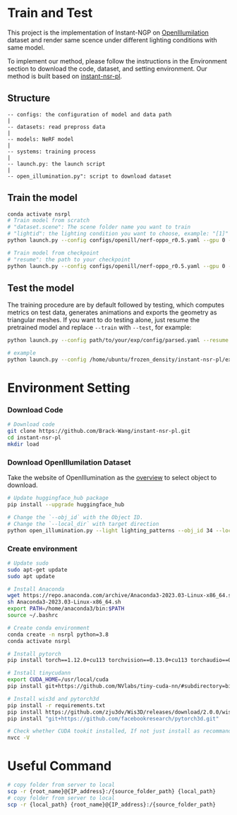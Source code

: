 # Train and Test
This project is the implementation of Instant-NGP on [OpenIllumilation](https://oppo-us-research.github.io/OpenIllumination/) dataset and render same scence under different lighting conditions with same model. 

To implement our method, please follow the instructions in the Environment section to download the code, dataset, and setting environment. Our method is built based on [instant-nsr-pl](https://github.com/bennyguo/instant-nsr-pl).

## Structure
```
-- configs: the configuration of model and data path
|
-- datasets: read prepross data
|
-- models: NeRF model
|
-- systems: training process
|
-- launch.py: the launch script
|
-- open_illumination.py": script to download dataset
```
## Train the model

```bash
conda activate nsrpl
# Train model from scratch
# "dataset.scene": The scene folder name you want to train
# "lightid": the lighting condition you want to choose, example: "[1]" ; "[1, 4]" ; "[1, 4, 8]"
python launch.py --config configs/openill/nerf-oppo_r0.5.yaml --gpu 0 --train dataset.scene=obj_27_pumpkin2 tag=example --lightid "[1, 4]"

# Train model from checkpoint
# "resume": the path to your checkpoint
python launch.py --config configs/openill/nerf-oppo_r0.5.yaml --gpu 0 --train dataset.scene=obj_02_egg tag=example --resume pth_to_ckpt --resume_weights_only --lightid "[1, 4]"
```

## Test the model
The training procedure are by default followed by testing, which computes metrics on test data, generates animations and exports the geometry as triangular meshes. If you want to do testing alone, just resume the pretrained model and replace `--train` with `--test`, for example:

```bash
python launch.py --config path/to/your/exp/config/parsed.yaml --resume path/to/your/exp/ckpt/epoch=0-step=20000.ckpt --gpu 0 --test

# example
python launch.py --config /home/ubuntu/frozen_density/instant-nsr-pl/exp/nerf-oppo-r0.5-obj_02_egg/train_2/config/parsed.yaml --resume /home/ubuntu/frozen_density/instant-nsr-pl/exp/nerf-oppo-r0.5-obj_02_egg/train_2_5/ckpt/epoch=0-step=2501.ckpt --gpu 0 --test --lightid "[2]"
```

# Environment Setting
### Download Code
```bash
# Download code
git clone https://github.com/Brack-Wang/instant-nsr-pl.git
cd instant-nsr-pl
mkdir load

```
### Download OpenIllumilation Dataset
   
Take the website of OpenIllumination as the [overview](https://oppo-us-research.github.io/OpenIllumination/) to select object to download.
```bash
# Update huggingface_hub package
pip install --upgrade huggingface_hub

# Change the `--obj_id` with the Object ID. 
# Change the `--local_dir` with target direction 
python open_illumination.py --light lighting_patterns --obj_id 34 --local_dir /home/ubuntu/frozen_density/instant-nsr-pl/load
```
### Create environment
```bash
# Update sudo
sudo apt-get update
sudo apt update

# Install Anaconda
wget https://repo.anaconda.com/archive/Anaconda3-2023.03-Linux-x86_64.sh
sh Anaconda3-2023.03-Linux-x86_64.sh
export PATH=/home/anaconda3/bin:$PATH
source ~/.bashrc

# Create conda environment
conda create -n nsrpl python=3.8
conda activate nsrpl

# Install pytorch
pip install torch==1.12.0+cu113 torchvision==0.13.0+cu113 torchaudio==0.12.0 --extra-index-url https://download.pytorch.org/whl/cu113

# Install tinycudann
export CUDA_HOME=/usr/local/cuda
pip install git+https://github.com/NVlabs/tiny-cuda-nn/#subdirectory=bindings/torch

# Install wis3d and pytorch3d
pip install -r requirements.txt
pip install https://github.com/zju3dv/Wis3D/releases/download/2.0.0/wis3d-2.0.0-py3-none-any.whl
pip install "git+https://github.com/facebookresearch/pytorch3d.git"

# Check whether CUDA tookit installed, If not just install as recommanded
nvcc -V
```

# Useful Command

```bash
# copy folder from server to local
scp -r {root_name}@{IP_address}:/{source_folder_path} {local_path}
# copy folder from server to local
scp -r {local_path} {root_name}@{IP_address}:/{source_folder_path} 


```
